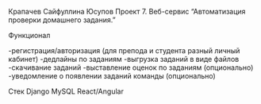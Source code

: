 Крапачев 
Сайфуллина
Юсупов
Проект 7. Веб-сервис “Автоматизация проверки домашнего задания.”

Функционал

-регистрация/авторизация (для препода и студента разный личный кабинет) 
-дедлайны по заданиям 
-выгрузка заданий в виде файлов 
-скачивание заданий
-выставление оценок по заданиям (опционально) 
-уведомление о появлении заданий команды (опционально)

Стек
Django
MySQL
React/Angular